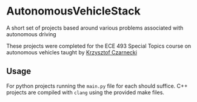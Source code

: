 # AutonomousVehicleStack
A short set of projects based around various problems associated with autonomous driving

These projects were completed for the ECE 493 Special Topics course on autonomous vehicles taught by [Krzysztof Czarnecki](https://uwaterloo.ca/electrical-computer-engineering/profile/k2czarne)

## Usage
For python projects running the `main.py` file for each should suffice. C++ projects are compiled with `clang` using the provided make files.
